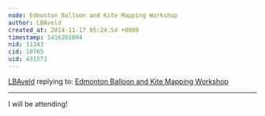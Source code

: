 ```yaml
---
node: Edmonton Balloon and Kite Mapping Workshop
author: LBAveld
created_at: 2014-11-17 05:24:54 +0000
timestamp: 1416201894
nid: 11343
cid: 10765
uid: 431573
---
```




[LBAveld](../profile/LBAveld) replying to: [Edmonton Balloon and Kite Mapping Workshop](../notes/ann/11-14-2014/edmonton-balloon-and-kite-mapping-workshop-pipeline-mapping)

----
I will be attending!